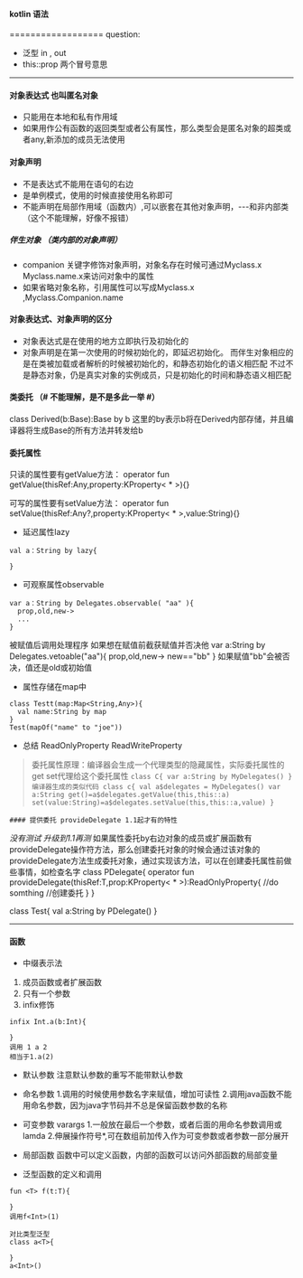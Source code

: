#### kotlin 语法
==================
question:
- 泛型 in  , out  
- this::prop  两个冒号意思

------------------------
#### 对象表达式  也叫匿名对象
- 只能用在本地和私有作用域
- 如果用作公有函数的返回类型或者公有属性，那么类型会是匿名对象的超类或者any,新添加的成员无法使用

#### 对象声明

- 不是表达式不能用在语句的右边
- 是单例模式，使用的时候直接使用名称即可
- 不能声明在局部作用域（函数内）,可以嵌套在其他对象声明，---和非内部类（这个不能理解，好像不报错）

 ##### 伴生对象 （类内部的对象声明）
 - companion 关键字修饰对象声明，对象名存在时候可通过Myclass.x Myclass.name.x来访问对象中的属性
 - 如果省略对象名称，引用属性可以写成Myclass.x ,Myclass.Companion.name

 #### 对象表达式、对象声明的区分
- 对象表达式是在使用的地方立即执行及初始化的
- 对象声明是在第一次使用的时候初始化的，即延迟初始化。 而伴生对象相应的是在类被加载或者解析的时候被初始化的，和静态初始化的语义相匹配
  不过不是静态对象，仍是真实对象的实例成员，只是初始化的时间和静态语义相匹配

#### 类委托 （# 不能理解，是不是多此一举 #）
class Derived(b:Base):Base by b
这里的by表示b将在Derived内部存储，并且编译器将生成Base的所有方法并转发给b

#### 委托属性
只读的属性要有getValue方法：
operator fun getValue(thisRef:Any,property:KProperty< * >){}

可写的属性要有setValue方法：
operator fun setValue(thisRef:Any?,property:KProperty< * >,value:String){}

  - 延迟属性lazy
  ```
  val a：String by lazy{

  }
```
  - 可观察属性observable

  ```
  var a：String by Delegates.observable( "aa" ){
    prop,old,new->
    ...
  }
  ```

  被赋值后调用处理程序
  如果想在赋值前截获赋值并否决他
  var a:String by Delegates.vetoable("aa"){
    prop,old,new->
    new=="bb"
  }
  如果赋值"bb"会被否决，值还是old或初始值

  - 属性存储在map中
  ```
  class Testt(map:Map<String,Any>){
    val name:String by map
  }
  Test(mapOf("name" to "joe"))
```
  - 总结
  ReadOnlyProperty ReadWriteProperty
  > 委托属性原理：编译器会生成一个代理类型的隐藏属性，实际委托属性的get set代理给这个委托属性
    ```
      class C{
        var a:String by MyDelegates()
      }
    编译器生成的类似代码
    class c{
      val a$delegates = MyDelegates()
      var a:String
        get()=a$delegates.getValue(this,this::a)
        set(value:String)=a$delegates.setValue(this,this::a,value)
      }
    ```

    #### 提供委托 provideDelegate 1.1起才有的特性
  *没有测试 升级到1.1再测*
如果属性委托by右边对象的成员或扩展函数有provideDelegate操作符方法，那么创建委托对象的时候会通过该对象的provideDelegate方法生成委托对象，通过实现该方法，可以在创建委托属性前做些事情，如检查名字
class PDelegate<T>{
  operator fun provideDelegate(thisRef:T,prop:KProperty< * >):ReadOnlyProperty{
     //do somthing
    //创建委托
  }
}

class Test{
  val a:String by PDelegate()
}

------------------

#### 函数

- 中缀表示法
1. 成员函数或者扩展函数
2. 只有一个参数
3. infix修饰

```
infix Int.a(b:Int){

}
调用 1 a 2
相当于1.a(2)
```
- 默认参数
注意默认参数的重写不能带默认参数
- 命名参数
1.调用的时候使用参数名字来赋值，增加可读性
2.调用java函数不能用命名参数，因为java字节码并不总是保留函数参数的名称

- 可变参数 varargs
1.一般放在最后一个参数，或者后面的用命名参数调用或lamda
2.伸展<Spread>操作符号*,可在数组前加传入作为可变参数或者参数一部分展开

- 局部函数
函数中可以定义函数，内部的函数可以访问外部函数的局部变量
- 泛型函数的定义和调用
```
fun <T> f(t:T){

}
调用f<Int>(1)

对比类型泛型
class a<T>{

}
a<Int>()
```
